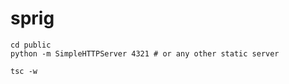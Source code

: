 # sprig

```
cd public
python -m SimpleHTTPServer 4321 # or any other static server
```

```
tsc -w
```
